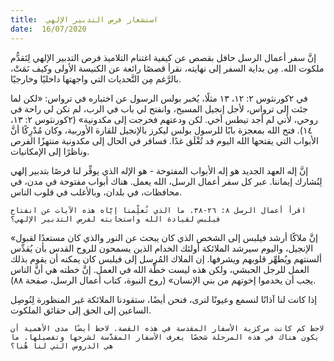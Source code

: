 ```yaml
---
title:  استشعار فرص التدبير الإلهي
date:  16/07/2020
---
```


إنَّ سفر أعمال الرسل حافل بقصص عن كيفية اغتنام التلاميذ فرص التدبير الإلهي لِتَقدُّم ملكوت الله. مِن بداية السفر إلى نهايته، نقرأ قصصًا رائعة عن الكنيسة الأولى وكيف نَمَتْ، بالرَّغم مِن التَّحديات التي واجهتها داخليًا وخارجيًا.

في ٢كورنثوس ٢: ١٢، ١٣ مثلًا، يُخبر بولس الرسول عن اختباره في ترواس: «لكن لما جئت إلى ترواس، لأجل إنجيل المسيح، وانفتح لي باب في الرب، لم تكن لي راحة في روحي، لأني لم أجد تيطس أخي. لكن ودعتهم فخرجت إلى مكدونية» (٢كورنثوس ٢: ١٣، ١٤). فتح الله بمعجزة بابًا للرسول بولس ليكرز بالإنجيل للقارة الأوربية، وكان مُدْرِكًا أنَّ الأبواب التي يفتحها الله اليوم قد تُغْلَق غدًا. فسافر في الحال إلى مكدونية منتهزًا الفرص وناظرًا إلى الإمكانيات.

إنَّ إله العهد الجديد هو إله الأبواب المفتوحة - هو الإله الذي يوفِّر لنا فرصًا بتدبير إلهي لِنُشارك إيماننا. عبر كل سفر أعمال الرسل، الله يعمل. هناك أبواب مفتوحة في مدن، في محافظات، في بلدان، وبالأغلب في قلوب الناس.

`اقرأ أعمال الرسل ٨: ٢٦-٣٨. ما الذي تُعلِّمنا إيَّاه هذه الآيات عن انفتاح فيلبس لقيادة الله واستجابته لفرص التدبير الإلهي؟`

«إنَّ ملاكًا أرشد فيلبس إلى الشخص الذي كان يبحث عن النور والذي كان مستعدًا لقبول الإنجيل، واليوم سيرشد الملائكة أولئك الخدام الذين يسمحون للروح القدس بأن يُقدِّس ألسنتهم ويُطهِّر قلوبهم ويشرفها. إن الملاك المُرسل إلى فيلبس كان يمكنه أن يقوم بذلك العمل للرجل الحبشي، ولكن هذه ليست خطَّة الله في العمل. إنَّ خطته هي أنَّ الناس يجب أن يخدموا إخوتهم من بني الإنسان» (روح النبوة، كتاب أعمال الرسل، صفحة ٨٨).

إذا كانت لنا آذانًا لنسمع وعيونًا لنرى، فنحن أيضًا، ستقودنا الملائكة غير المنظورة لِنُوصِل الساعين إلى الحق إلى حقائق الملكوت.

`لاحظ كم كانت مركزية الأسفار المقدسة في هذه القصة. لاحظ أيضًا مدى الأهمية أن يكون هناك في هذه المرحلة شخصًا يعرف الأسفار المقدَّسة لشرحها وتفصيلها. ما هي الدروس التي لنا هُنا؟`